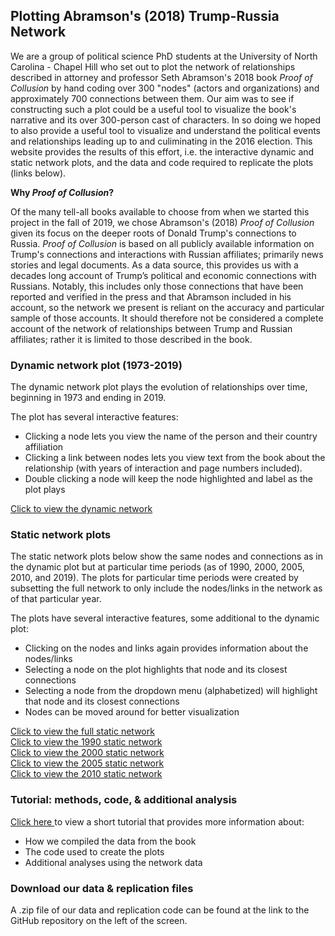## Plotting Abramson's (2018) Trump-Russia Network

We are a group of political science PhD students at the University of North Carolina - Chapel Hill who set out to plot the network of relationships described in attorney and professor Seth Abramson's 2018 book *Proof of Collusion* by hand coding over 300 "nodes" (actors and organizations) and approximately 700 connections between them. Our aim was to see if constructing such a plot could be a useful tool to visualize the book's narrative and its over 300-person cast of characters. In so doing we hoped to also provide a useful tool to visualize and understand the political events and relationships leading up to and culiminating in the 2016 election. This website provides the results of this effort, i.e. the interactive dynamic and static network plots, and the data and code required to replicate the plots (links below). 

**Why *Proof of Collusion*?**

Of the many tell-all books available to choose from when we started this project in the fall of 2019, we chose Abramson's (2018) *Proof of Collusion* given its focus on the deeper roots of Donald Trump's connections to Russia. *Proof of Collusion* is based on all publicly available information on Trump's connections and interactions with Russian affiliates; primarily news stories and legal documents. As a data source, this provides us with a decades long account of Trump’s political and economic connections with Russians. Notably, this includes only those connections that have been reported and verified in the press and that Abramson included in his account, so the network we present is reliant on the accuracy and particular sample of those accounts. It should therefore not be considered a complete account of the network of relationships between Trump and Russian affiliates; rather it is limited to those described in the book.

### Dynamic network plot (1973-2019)

The dynamic network plot plays the evolution of relationships over time, beginning in 1973 and ending in 2019. 

The plot has several interactive features:
+ Clicking a node lets you view the name of the person and their country affiliation
+ Clicking a link between nodes lets you view text from the book about the relationship (with years of interaction and page numbers included).
+ Double clicking a node will keep the node highlighted and label as the plot plays

<a href="trump-russia-dynamic.html" title="Trump network">Click to view the dynamic network </a>

### Static network plots

The static network plots below show the same nodes and connections as in the dynamic plot but at particular time periods (as of 1990, 2000, 2005, 2010, and 2019). The plots for particular time periods were created by subsetting the full network to only include the nodes/links in the network as of that particular year.

The plots have several interactive features, some additional to the dynamic plot:
+ Clicking on the nodes and links again provides information about the nodes/links
+ Selecting a node on the plot highlights that node and its closest connections
+ Selecting a node from the dropdown menu (alphabetized) will highlight that node and its closest connections
+ Nodes can be moved around for better visualization

<a href="trump-russia-static.html" title="Trump network">Click to view the full static network </a><br/>
<a href="stat-plot-1990.html" title="Trump network">Click to view the 1990 static network </a><br/>
<a href="stat-plot-2000.html" title="Trump network">Click to view the 2000 static network </a><br/>
<a href="stat-plot-2005.html" title="Trump network">Click to view the 2005 static network </a><br/>
<a href="stat-plot-2010.html" title="Trump network">Click to view the 2010 static network </a><br/>

### Tutorial: methods, code, & additional analysis

<a href="abramson-network-tutorial.html" title="Trump network">Click here </a> to view a short tutorial that provides more information about:
+ How we compiled the data from the book
+ The code used to create the plots
+ Additional analyses using the network data

### Download our data & replication files

A .zip file of our data and replication code can be found at the link to the GitHub repository on the left of the screen. 
